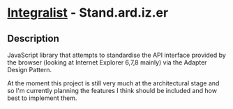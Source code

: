 [Integralist](http://www.integralist.co.uk/) - Stand.ard.iz.er
================================

Description
-----------

JavaScript library that attempts to standardise the API interface provided by the browser (looking at Internet Explorer 6,7,8 mainly) via the Adapter Design Pattern.

At the moment this project is still very much at the architectural stage and so I'm currently planning the features I think should be included and how best to implement them.
